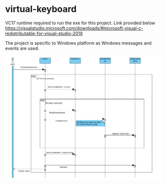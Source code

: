 # virtual-keyboard

VC17 runtime required to run the exe for this project. Link provided below
https://visualstudio.microsoft.com/downloads/#microsoft-visual-c-redistributable-for-visual-studio-2019

The project is specific to Windows platform as Windows messages and events are used.

![Sequence Diagram](SequenceDiagram.PNG?raw=true "Sequence Diagram")

